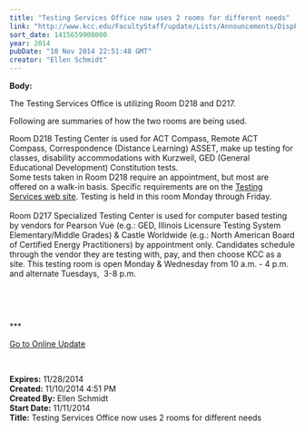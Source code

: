 ```yaml
---
title: "Testing Services Office now uses 2 rooms for different needs"
link: "http://www.kcc.edu/FacultyStaff/update/Lists/Announcements/DispForm.aspx?ID=1718"
sort_date: 1415659908000
year: 2014
pubDate: "10 Nov 2014 22:51:48 GMT"
creator: "Ellen Schmidt"
---
```


<div><b>Body:</b> <div class="ExternalClass21CD4F74B3F54DEBA7BC56112FA1B5AD"><p>​The Testing Services Office is utilizing Room D218 and D217. </p>
<p>Following are summaries of how the two rooms are being used.</p>
<p>Room D218 Testing Center is used for ACT Compass, Remote ACT Compass, Correspondence (Distance Learning) ASSET, make up testing for classes, disability accommodations with Kurzweil, GED (General Educational Development) Constitution tests.<br />Some tests taken in Room D218 require an appointment, but most are offered on a walk-in basis. Specific requirements are on the <a href="/testingservices">Testing Services web site</a>. Testing is held in this room Monday through Friday. <br /><br />Room D217 Specialized Testing Center is used for computer based testing by vendors for Pearson Vue (e.g.: GED, Illinois Licensure Testing System  Elementary/Middle Grades) &amp; Castle Worldwide (e.g.: North American Board of Certified Energy Practitioners) by appointment only. Candidates schedule through the vendor they are testing with, pay, and then choose KCC as a site. This testing room is open Monday &amp; Wednesday from 10 a.m. - 4 p.m. and alternate Tuesdays,  3-8 p.m.</p>
<p><br /></p>
<p> </p>
<p>***</p>
<p><a href="/update">Go to Online Update</a></p>
<p> </p></div></div>
<div><b>Expires:</b> 11/28/2014</div>
<div><b>Created:</b> 11/10/2014 4:51 PM</div>
<div><b>Created By:</b> Ellen Schmidt</div>
<div><b>Start Date:</b> 11/11/2014</div>
<div><b>Title:</b> Testing Services Office now uses 2 rooms for different needs</div>
